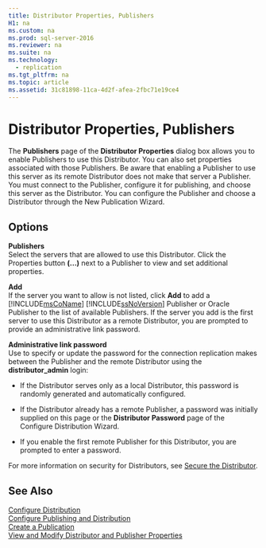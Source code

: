 ```yaml
---
title: Distributor Properties, Publishers
H1: na
ms.custom: na
ms.prod: sql-server-2016
ms.reviewer: na
ms.suite: na
ms.technology: 
  - replication
ms.tgt_pltfrm: na
ms.topic: article
ms.assetid: 31c81898-11ca-4d2f-afea-2fbc71e19ce4
---
```

# Distributor Properties, Publishers
  The **Publishers** page of the **Distributor Properties** dialog box allows you to enable Publishers to use this Distributor. You can also set properties associated with those Publishers. Be aware that enabling a Publisher to use this server as its remote Distributor does not make that server a Publisher. You must connect to the Publisher, configure it for publishing, and choose this server as the Distributor. You can configure the Publisher and choose a Distributor through the New Publication Wizard.  
  
## Options  
 **Publishers**  
 Select the servers that are allowed to use this Distributor. Click the Properties button **\(...\)** next to a Publisher to view and set additional properties.  
  
 **Add**  
 If the server you want to allow is not listed, click **Add** to add a [!INCLUDE[msCoName](../../Token/Other/msCoName_md.md)] [!INCLUDE[ssNoVersion](../../Token/Other/ssNoVersion_md.md)] Publisher or Oracle Publisher to the list of available Publishers. If the server you add is the first server to use this Distributor as a remote Distributor, you are prompted to provide an administrative link password.  
  
 **Administrative link password**  
 Use to specify or update the password for the connection replication makes between the Publisher and the remote Distributor using the **distributor\_admin** login:  
  
-   If the Distributor serves only as a local Distributor, this password is randomly generated and automatically configured.  
  
-   If the Distributor already has a remote Publisher, a password was initially supplied on this page or the **Distributor Password** page of the Configure Distribution Wizard.  
  
-   If you enable the first remote Publisher for this Distributor, you are prompted to enter a password.  
  
 For more information on security for Distributors, see [Secure the Distributor](../../Topics/TopicNameNotContainA/Secure-the-Distributor.md).  
  
## See Also  
 [Configure Distribution](../../Topics/TopicNameNotContainA/Configure-Distribution.md)   
 [Configure Publishing and Distribution](../../Topics/TopicNameNotContainA/Configure-Publishing-and-Distribution.md)   
 [Create a Publication](../../Topics/TopicNameContainA/Create-a-Publication.md)   
 [View and Modify Distributor and Publisher Properties](../../Topics/TopicNameNotContainA/View-and-Modify-Distributor-and-Publisher-Properties.md)  
  
  
